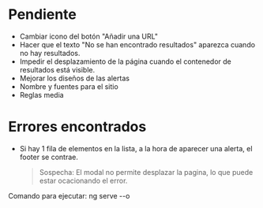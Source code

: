 # Pendiente

- Cambiar icono del botón "Añadir una URL"
- Hacer que el texto "No se han encontrado resultados" aparezca cuando no hay resultados.
- Impedir el desplazamiento de la página cuando el contenedor de resultados está visible.
- Mejorar los diseños de las alertas
- Nombre y fuentes para el sitio
- Reglas media

# Errores encontrados

- Si hay 1 fila de elementos en la lista, a la hora de aparecer una alerta, el footer se contrae.
    > Sospecha: El modal no permite desplazar la pagina, lo que puede estar ocacionando el error.

Comando para ejecutar: ng serve --o